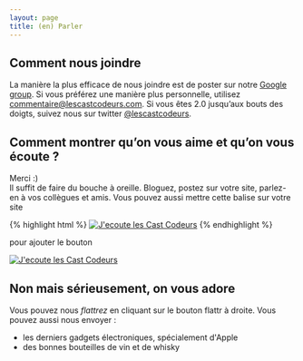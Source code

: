 ```yaml
---
layout: page
title: (en) Parler
---
```


## Comment nous joindre

La manière la plus efficace de nous joindre est de poster sur notre [Google group][google-group].
Si vous préférez une manière plus personnelle, utilisez [commentaire@lescastcodeurs.com][email]. 
Si vous êtes 2.0 jusqu’aux bouts des doigts, suivez nous sur twitter [@lescastcodeurs][twitter].

[google-group]: https://groups.google.com/group/lescastcodeurs
[email]: mailto:commentaire@lescastcodeurs.com
[twitter]: https://twitter.com/lescastcodeurs

## Comment montrer qu’on vous aime et qu’on vous écoute ?

Merci :)  
Il suffit de faire du bouche à oreille. Bloguez, postez sur votre site, parlez-en à vos collègues et amis. 
Vous pouvez aussi mettre cette balise sur votre site

{% highlight html %}
<a href="https://lescastcodeurs.com"><img border="0" alt="J'ecoute les Cast Codeurs" src="https://lescastcodeurs.com/images/promo/jecoute_les_castcodeurs_200px.png" /></a>
{% endhighlight %}

pour ajouter le bouton

<a href="https://lescastcodeurs.com"><img border="0" alt="J'ecoute les Cast Codeurs" src="https://lescastcodeurs.com/images/promo/jecoute_les_castcodeurs_200px.png" /></a>

## Non mais sérieusement, on vous adore

Vous pouvez nous _flattrez_ en cliquant sur le bouton flattr à droite. Vous pouvez aussi nous envoyer :

- les derniers gadgets électroniques, spécialement d'Apple
- des bonnes bouteilles de vin et de whisky
